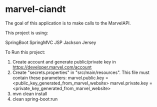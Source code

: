# marvel-ciandt

The goal of this application is to make calls to the MarvelAPI.

This project is using:

SpringBoot
SpringMVC
JSP
Jackson
Jersey

To Run this project:

1. Create account and generate public/private key in https://developer.marvel.com/account
2. Create "secrets.properties" in "src/main/resources". This file must contain these parameters:
    marvel.public.key = <public_key_generated_from_marvel_website>
    marvel.private.key = <private_key_generated_from_marvel_website>
3. mvn clean install
4. clean spring-boot:run
